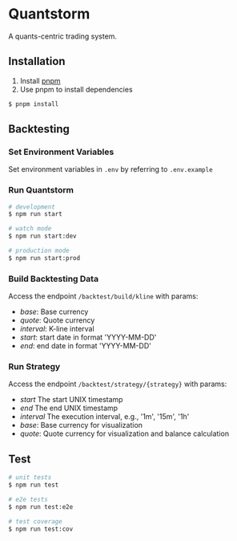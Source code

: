 # Quantstorm

A quants-centric trading system.

## Installation

1. Install [pnpm](https://pnpm.io/)
2. Use pnpm to install dependencies

```bash
$ pnpm install
```

## Backtesting

### Set Environment Variables

Set environment variables in `.env` by referring to `.env.example`

### Run Quantstorm

```bash
# development
$ npm run start

# watch mode
$ npm run start:dev

# production mode
$ npm run start:prod
```

### Build Backtesting Data

Access the endpoint `/backtest/build/kline` with params:

- *base*: Base currency
- *quote*: Quote currency
- *interval*: K-line interval
- *start*: start date in format 'YYYY-MM-DD'
- *end*: end date in format 'YYYY-MM-DD'

### Run Strategy

Access the endpoint `/backtest/strategy/{strategy}` with params:

- *start* The start UNIX timestamp
- *end* The end UNIX timestamp
- *interval* The execution interval, e.g., '1m', '15m', '1h'
- *base*: Base currency for visualization
- *quote*: Quote currency for visualization and balance calculation

## Test

```bash
# unit tests
$ npm run test

# e2e tests
$ npm run test:e2e

# test coverage
$ npm run test:cov
```
